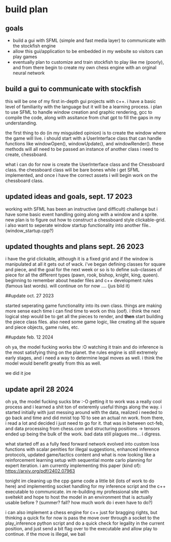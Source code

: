 # build plan
  
## goals
  * build a gui with SFML (simple and fast media layer) to communicate with the stockfish engine
  * allow this gui/application to be embedded in my website so visitors can play games
  * eventually plan to customize and train stockfish to play like me (poorly), and from there begin to create my own chess engine with an orginal neural network

## build a gui to communicate with stockfish

this will be one of my first in-depth gui projects with c++. i have a basic level of familiarity with the language but it will be a learning process. i plan to use SFML to handle window creation and graphic rendering, gcc to compile the code, along with assitance from chat gpt to fill the gaps in my understanding. 

the first thing to do (in my misguided opinion) is to create the window where the game will live. i should start with a UserInterface class that can handle functions like windowOpen(), windowUpdate(), and windowRender(). these methods will all need to be passed an instance of another class i need to create, chessboard.

what i can do for now is create the UserInterface class and the Chessboard class. the chessboard class will be bare bones while i get SFML implemented, and once i have the correct assets i will begin work on the chessboard class.

## updated ideas and goals, sept. 17 2023

working with SFML has been an instructive (and difficult) challenge but i have some basic event handling going along with a window and a sprite. new plan is to figure out how to construct a chessboard style clickable-grid. i also want to seperate window startup functionality into another file.. (window_startup.cpp?)

## updated thoughts and plans sept. 26 2023

i have the grid clickable, although it is a fixed grid and if the window is manipulated at all it gets out of wack. i've began defining classes for square and piece, and the goal for the next week or so is to define sub-classes of piece for all the different types (pawn, rook, bishop, knight, king, queen). beginning to remember about header files and c++ development rules (famous last words). will continue on for now .... (jus bild it)

##update oct. 27 2023

started seperating game functionality into its own class. things are making more sense each time i can find time to work on this (oof). i think the next logical step would be to get all the pieces to render, and **then** start building the piece class files. also need some game logic, like creating all the square and piece objects, game rules, etc.

##update feb. 12 2024

oh ya, the model fucking works btw :O watching it train and do inference is the most satisfying thing on the planet. the rules engine is still extremely early stages, and i need a way to determine legal moves as well. i think the model would benefit greatly from this as well.

we did it joe

## update april 28 2024

oh ya, the model fucking sucks btw :-O getting it to work was a really cool process and i learned a shit ton of exteremly useful things along the way. i started initially with just messing around with the data, realized i needed to go back and time and did mnist top 10 to see an actual nn work. from there, i read a lot and decided i just need to go for it. that was in between oct-feb, and data processing from chess.com and structuring positions -> tensors ended up being the bulk of the work. bad data still plagues me... i digress.

what started off as a fully feed forward network evolved into custom loss functions with scalar penlties for illegal suggestions, enhanced inference protocols, updated game/tactics content and what is now looking like a reinforcement learning setup with sequential monte carlo planning for expert iteration. i am currently implementing this paper (kind of): https://arxiv.org/pdf/2402.07963

tonight im cleaning up the cpp game code a little bit (lots of work to do here) and implementing socket handling for my inference script and the c++ executable to communicate. im re-building my professional site with sveltekit and hope to host the model in an environment that is actually usable before ? (summer? fall? how much work do i even have to do?)

i can also implement a chess engine for c++ just for bragging rights, but thinking a quick fix for now is pass the move over through a socket to the play_inference python script and do a quick check for legality in the current position, and just send a bit flag over to the executable and allow play to continue. if the move is illegal, we bail 